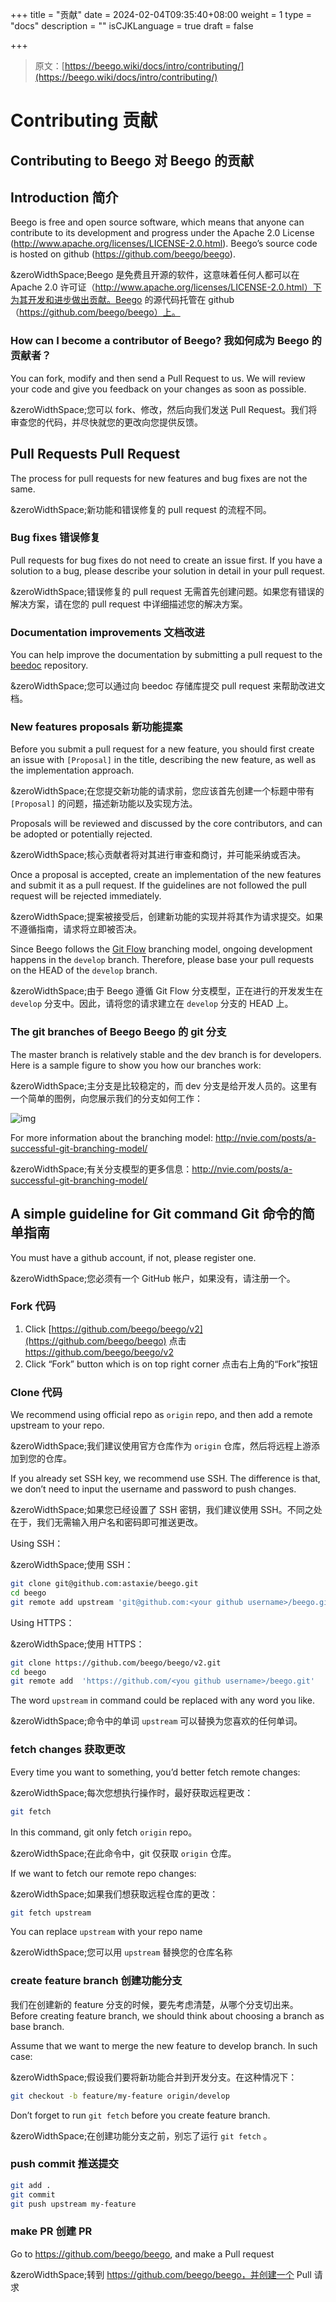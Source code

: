 +++
title = "贡献"
date = 2024-02-04T09:35:40+08:00
weight = 1
type = "docs"
description = ""
isCJKLanguage = true
draft = false

+++

> 原文：[https://beego.wiki/docs/intro/contributing/](https://beego.wiki/docs/intro/contributing/)

# Contributing 贡献



## Contributing to Beego 对 Beego 的贡献

## Introduction 简介

Beego is free and open source software, which means that anyone can contribute to its development and progress under the Apache 2.0 License (http://www.apache.org/licenses/LICENSE-2.0.html). Beego’s source code is hosted on github (https://github.com/beego/beego).

&zeroWidthSpace;Beego 是免费且开源的软件，这意味着任何人都可以在 Apache 2.0 许可证（http://www.apache.org/licenses/LICENSE-2.0.html）下为其开发和进步做出贡献。Beego 的源代码托管在 github（https://github.com/beego/beego）上。

### How can I become a contributor of Beego? 我如何成为 Beego 的贡献者？

You can fork, modify and then send a Pull Request to us. We will review your code and give you feedback on your changes as soon as possible.

&zeroWidthSpace;您可以 fork、修改，然后向我们发送 Pull Request。我们将审查您的代码，并尽快就您的更改向您提供反馈。

## Pull Requests Pull Request

The process for pull requests for new features and bug fixes are not the same.

&zeroWidthSpace;新功能和错误修复的 pull request 的流程不同。

### Bug fixes 错误修复

Pull requests for bug fixes do not need to create an issue first. If you have a solution to a bug, please describe your solution in detail in your pull request.

&zeroWidthSpace;错误修复的 pull request 无需首先创建问题。如果您有错误的解决方案，请在您的 pull request 中详细描述您的解决方案。

### Documentation improvements 文档改进

You can help improve the documentation by submitting a pull request to the [beedoc](https://github.com/beego/beedoc) repository.

&zeroWidthSpace;您可以通过向 beedoc 存储库提交 pull request 来帮助改进文档。

### New features proposals 新功能提案

Before you submit a pull request for a new feature, you should first create an issue with `[Proposal]` in the title, describing the new feature, as well as the implementation approach.

&zeroWidthSpace;在您提交新功能的请求前，您应该首先创建一个标题中带有 `[Proposal]` 的问题，描述新功能以及实现方法。

Proposals will be reviewed and discussed by the core contributors, and can be adopted or potentially rejected.

&zeroWidthSpace;核心贡献者将对其进行审查和商讨，并可能采纳或否决。

Once a proposal is accepted, create an implementation of the new features and submit it as a pull request. If the guidelines are not followed the pull request will be rejected immediately.

&zeroWidthSpace;提案被接受后，创建新功能的实现并将其作为请求提交。如果不遵循指南，请求将立即被否决。

Since Beego follows the [Git Flow](http://nvie.com/posts/a-successful-git-branching-model/) branching model, ongoing development happens in the `develop` branch. Therefore, please base your pull requests on the HEAD of the `develop` branch.

&zeroWidthSpace;由于 Beego 遵循 Git Flow 分支模型，正在进行的开发发生在 `develop` 分支中。因此，请将您的请求建立在 `develop` 分支的 HEAD 上。

### The git branches of Beego Beego 的 git 分支

The master branch is relatively stable and the dev branch is for developers. Here is a sample figure to show you how our branches work:

&zeroWidthSpace;主分支是比较稳定的，而 dev 分支是给开发人员的。这里有一个简单的图例，向您展示我们的分支如何工作：

![img](./contributing_img/git-branch-1.png)

For more information about the branching model: http://nvie.com/posts/a-successful-git-branching-model/

&zeroWidthSpace;有关分支模型的更多信息：http://nvie.com/posts/a-successful-git-branching-model/

## A simple guideline for Git command Git 命令的简单指南

You must have a github account, if not, please register one.

&zeroWidthSpace;您必须有一个 GitHub 帐户，如果没有，请注册一个。

### Fork 代码

1. Click [https://github.com/beego/beego/v2](https://github.com/beego/beego)
   点击 https://github.com/beego/beego/v2
2. Click “Fork” button which is on top right corner
   点击右上角的“Fork”按钮

### Clone 代码

We recommend using official repo as `origin` repo, and then add a remote upstream to your repo.

&zeroWidthSpace;我们建议使用官方仓库作为 `origin` 仓库，然后将远程上游添加到您的仓库。

If you already set SSH key, we recommend use SSH. The difference is that, we don’t need to input the username and password to push changes.

&zeroWidthSpace;如果您已经设置了 SSH 密钥，我们建议使用 SSH。不同之处在于，我们无需输入用户名和密码即可推送更改。

Using SSH：

&zeroWidthSpace;使用 SSH：

```bash
git clone git@github.com:astaxie/beego.git
cd beego
git remote add upstream 'git@github.com:<your github username>/beego.git'
```

Using HTTPS：

&zeroWidthSpace;使用 HTTPS：

```bash
git clone https://github.com/beego/beego/v2.git
cd beego
git remote add  'https://github.com/<you github username>/beego.git'
```

The word `upstream` in command could be replaced with any word you like.

&zeroWidthSpace;命令中的单词 `upstream` 可以替换为您喜欢的任何单词。

### fetch changes 获取更改

Every time you want to something, you’d better fetch remote changes:

&zeroWidthSpace;每次您想执行操作时，最好获取远程更改：

```bash
git fetch
```

In this command, git only fetch `origin` repo。

&zeroWidthSpace;在此命令中，git 仅获取 `origin` 仓库。

If we want to fetch our remote repo changes:

&zeroWidthSpace;如果我们想获取远程仓库的更改：

```bash
git fetch upstream
```

You can replace `upstream` with your repo name

&zeroWidthSpace;您可以用 `upstream` 替换您的仓库名称

### create feature branch 创建功能分支

我们在创建新的 feature 分支的时候，要先考虑清楚，从哪个分支切出来。 Before creating feature branch, we should think about choosing a branch as base branch.

Assume that we want to merge the new feature to develop branch. In such case:

&zeroWidthSpace;假设我们要将新功能合并到开发分支。在这种情况下：

```bash
git checkout -b feature/my-feature origin/develop
```

Don’t forget to run `git fetch` before you create feature branch.

&zeroWidthSpace;在创建功能分支之前，别忘了运行 `git fetch` 。

### push commit 推送提交

```bash
git add .
git commit
git push upstream my-feature
```

### make PR 创建 PR

Go to https://github.com/beego/beego, and make a Pull request

&zeroWidthSpace;转到 https://github.com/beego/beego，并创建一个 Pull 请求